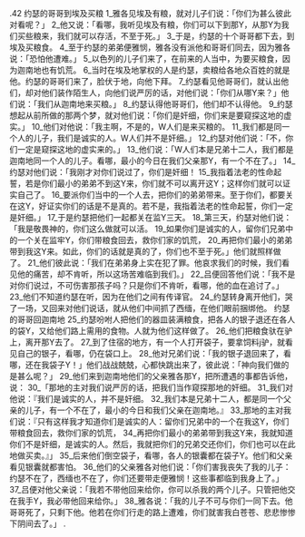.42 
约瑟的哥哥到埃及买粮 
1_雅各见埃及有粮，就对儿子们说：「你们为甚么彼此对看呢？」 2_他又说：「看哪，我听见埃及有粮，你们可以下到那Y，从那Y为我们买些粮来，我们就可以存活，不至于死。」 3_于是，约瑟的十个哥哥都下去，到埃及买粮食。 4_至于约瑟的弟弟便雅悯，雅各没有派他和哥哥们同去，因为雅各说：「恐怕他遭难。」 5_以色列的儿子们来了，在前来的人当中，为要买粮食，因为迦南地也有饥荒。 
6_当时在埃及地掌权的人是约瑟，卖粮给各地众百姓的就是他。约瑟的哥哥们来了，脸伏于地，向他下拜。 7_约瑟看见他哥哥们，就认出他们，却对他们装作陌生人，向他们说严厉的话，对他们说：「你们从哪Y来？」他们说：「我们从迦南地来买粮。」 8_约瑟认得他哥哥们，他们却不认得他。 9_约瑟想起从前所做的那两个梦，就对他们说：「你们是奸细，你们来是要窥探这地的虚实。」 10_他们对他说：「我主啊，不是的，W人们是来买粮的。 11_我们都是同一个人的儿子，我们是诚实的人。W人们并不是奸细。」 12_约瑟对他们说：「不，你们一定是窥探这地的虚实来的。」 13_他们说：「W人们本是兄弟十二人，我们都是迦南地同一个人的儿子。看哪，最小的今日在我们父亲那Y，有一个不在了。」 14_约瑟对他们说：「我刚才对你们说过了，你们是奸细！ 15_我指着法老的性命起誓，若是你们最小的弟弟不到这Y来，你们就不可以离开这Y；这样你们就可以证实自己了。 16_要派你们当中的一个人去，把你们的弟弟带来。至于你们，都要关在这Y，好证实你们的话是不是真的。若不是，我指着法老的性命起誓，你们一定是奸细。」 17_于是约瑟把他们一起都关在监Y三天。 
18_第三天，约瑟对他们说：「我是敬畏神的，你们这么做就可以活。 19_如果你们是诚实的人，留你们兄弟中的一个关在监牢Y，你们带粮食回去，救你们家的饥荒， 20_再把你们最小的弟弟带到我这Y来。如此，你们的话就是真的了，你们也不至于死。」他们就照样做了。 21_他们彼此说：「我们在弟弟身上实在犯了罪。他哀求我们的时候，我们看见他的痛苦，却不肯听，所以这场苦难临到我们。」 22_吕便回答他们说：「我不是对你们说过，不可伤害那孩子吗？只是你们不肯听，看哪，他的血在追讨了。」 23_他们不知道约瑟在听，因为在他们之间有传译官。 24_约瑟转身离开他们，哭了一场，又回来对他们说话，就从他们中间抓了西缅，在他们眼前捆绑他。 
约瑟的哥哥回迦南地 
25_约瑟吩咐人把他们的器皿装满粮食，把各人的银子退还在各人的袋Y，又给他们路上需用的食物。人就为他们这样做了。 26_他们把粮食驮在驴上，离开那Y去了。 27_到了住宿的地方，有一个人打开袋子，要拿饲料j驴，就看见自己的银子，看哪，仍在袋口上。 28_他对兄弟们说：「我的银子退回来了，看哪，还在我袋子Y！」他们战战兢兢，心都快跳出来了，彼此说：「神向我们做的是甚么呢？」 
29_他们来到迦南地他们的父亲雅各那Y，把所遭遇的事都告诉他，说： 30_「那地的主对我们说严厉的话，把我们当作窥探那地的奸细。 31_我们对他说：『我们是诚实的人，并不是奸细。 32_我们本是兄弟十二人，都是同一个父亲的儿子，有一个不在了，最小的今日和我们父亲在迦南地。』 33_那地的主对我们说：『只有这样我才知道你们是诚实的人：留你们兄弟中的一个在我这Y，你们带粮食回去，救你们家的饥荒， 34_再把你们最小的弟弟带到我这Y来，我就知道你们不是奸细，是诚实的人。然后，我就把你们的兄弟交还你们，你们也可以在此地做买卖。』」 
35_后来他们倒空袋子，看哪，各人的银囊都在袋子Y。他们和父亲看见银囊就都害怕。 36_他们的父亲雅各对他们说：「你们害我丧失了我的儿子：约瑟不在了，西缅也不在了，你们还要带走便雅悯！这些事都临到我身上了。」 37_吕便对他父亲说：「我若不带他回来给你，你可以杀我的两个儿子。只管把他交在我手Y，我必带他回来给你。」 38_雅各说：「我的儿子不可与你们一同下去。他哥哥死了，只剩下他。他若在你们行走的路上遭难，你们就害我白苍苍、悲悲惨惨下阴间去了。」 
.